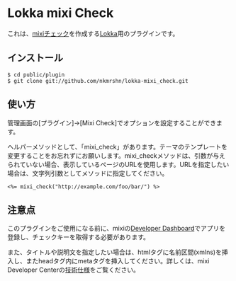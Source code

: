 Lokka mixi Check
================

これは、[mixiチェック](http://developer.mixi.co.jp/connect/mixi_plugin/mixi_check/spec_mixi_check)を作成する[Lokka](http://lokka.org)用のプラグインです。

インストール
------------

    $ cd public/plugin
    $ git clone git://github.com/nkmrshn/lokka-mixi_check.git

使い方
------

管理画面の[プラグイン]->[Mixi Check]でオプションを設定することができます。

ヘルパーメソッドとして、「mixi_check」があります。テーマのテンプレートを変更することをお忘れずにお願いします。mixi_checkメソッドは、引数が与えられていない場合、表示しているページのURLを使用します。URLを指定したい場合は、文字列引数としてメソッドに指定してください。

    <%= mixi_check("http://example.com/foo/bar/") %>

注意点
--------

このプラグインをご使用になる前に、mixiの[Developer Dashboard](https://sap.mixi.jp/)でアプリを登録し、チェックキーを取得する必要があります。

また、タイトルや説明文を指定したい場合は、htmlタグに名前区間(xmlns)を挿入し、またheadタグ内にmetaタグを挿入してください。詳しくは、mixi Developer Centerの[技術仕様](http://developer.mixi.co.jp/connect/mixi_plugin/mixi_check/spec_mixi_check)をご覧ください。
